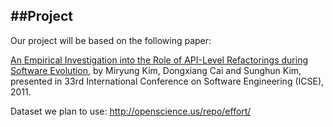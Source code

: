 ##Project
--
Our project will be based on the following paper:

[An Empirical Investigation into the Role of API-Level Refactorings during Software Evolution](http://ieeexplore.ieee.org.prox.lib.ncsu.edu/stamp/stamp.jsp?arnumber=6032454), 
by Miryung Kim, Dongxiang Cai and Sunghun Kim, presented in 33rd International Conference on Software Engineering (ICSE), 2011.

Dataset we plan to use:
http://openscience.us/repo/effort/
